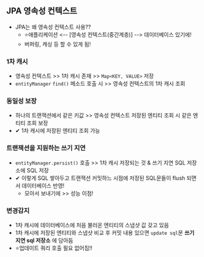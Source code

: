 ## JPA 영속성 컨텍스트
- JPA는 왜 영속성 컨텍스트 사용??
  - ⭐애플리케이션 <-- [영속성 컨텍스트(중간계층)] --> 데이터베이스 있기에!
  - 버퍼링, 캐싱 등 할 수 있게 됨!
### 1차 캐시
- 영속성 컨텍스트 >> 1차 캐시 존재 >> `Map<KEY, VALUE>` 저장
- `entityManager` `find()` 메소드 호출 시 >> 영속성 컨텍스트의 1차 캐시 조회

### 동일성 보장
- 하나의 트랜잭션에서 같은 키값 >> 영속성 컨텍스트 저장된 엔티티 조회 시 같은 엔티티 조회 보장
- ✔ 1차 캐시에 저장된 엔티티 조회 가능

### 트랜잭션을 지원하는 쓰기 지연
- `entityManager.persist()` 호출 >> 1차 캐시 저장되는 것 & 쓰기 지연 SQL 저장소에 SQL 저장
- ✔ 이렇게 SQL 쌓아두고 트랜잭션 커밋하느 시점에 저장된 SQL문들이 flush 되면서 데이터베이스 반영!
  - 모아서 보내기에 >> 성능 이점!

### 변경감지
- 1차 캐시에 데이터베이스에 처음 불러온 엔티티의 스냅샷 값 갖고 있음
- 1차 캐시에 저장된 엔티티와 스냅샷 비교 후 커밋 내용 있으면 `update sql`문 **쓰기 지연 sql 저장소** 에 담아둠
- ⭐업데이트 쿼리 호출 필요 없어짐!!

